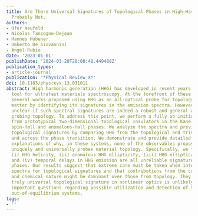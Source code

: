 ```yaml
---
title: Are There Universal Signatures of Topological Phases in High-Harmonic Generation?
  Probably Not.
authors:
- Ofer Neufeld
- Nicolas Tancogne-Dejean
- Hannes Hübener
- Umberto De Giovannini
- Angel Rubio
date: '2023-01-01'
publishDate: '2024-03-28T20:08:48.449488Z'
publication_types:
- article-journal
publication: '*Physical Review X*'
doi: 10.1103/physrevx.13.031011
abstract: High harmonic generation (HHG) has developed in recent years as a promising
  tool for ultrafast materials spectroscopy. At the forefront of these advancements,
  several works proposed using HHG as an all-optical probe for topology of quantum
  matter by identifying its signatures in the emission spectra. However, it remains
  unclear if such spectral signatures are indeed a robust and general approach for
  probing topology. To address this point, we perform a fully ab initio study of HHG
  from prototypical two-dimensional topological insulators in the Kane-Mele quantum
  spin-Hall and anomalous-Hall phases. We analyze the spectra and previously proposed
  topological signatures by comparing HHG from the topological and trivial phases
  and across the phase transition. We demonstrate and provide detailed microscopic
  explanations of why, in these systems, none of the observables proposed thus far
  uniquely and universally probes material topology. Specifically, we find that the
  (i) HHG helicity, (ii) anomalous HHG ellipticity, (iii) HHG elliptical dichroism,
  and (iv) temporal delays in HHG emission are all unreliable signatures of topological
  phases. Our results suggest that extreme care must be taken when interpreting HHG
  spectra for topological signatures and that contributions from the crystal symmetries
  and chemical nature might be dominant over those from topology. They hint that a
  truly universal topological signature in nonlinear optics is unlikely and raise
  important questions regarding possible utilization and detection of topology in
  out-of-equilibrium systems.
tags:
- ''
---
```

